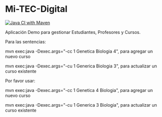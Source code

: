 Mi-TEC-Digital
==============

[![Java CI with Maven](https://github.com/martinicr/mi-tec-digital/actions/workflows/maven.yml/badge.svg)](https://github.com/martinicr/mi-tec-digital/actions/workflows/maven.yml)

Aplicación Demo para gestionar Estudiantes, Profesores y Cursos.

Para las sentencias:

mvn exec:java -Dexec.args="-cc 1 Genetica Biologia 4", para agregar un nuevo curso

mvn exec:java -Dexec.args="-cu 1 Generica Biologia 3", para actualizar un curso existente

Por favor usar:

mvn exec:java -Dexec.args="-cc 1 Genetica 4 Biologia", para agregar un nuevo curso

mvn exec:java -Dexec.args="-cu 1 Generica 3 Biologia", para actualizar un curso existente
